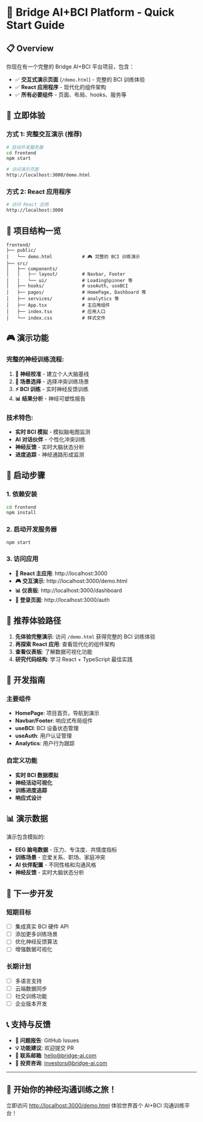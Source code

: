 # 🚀 Bridge AI+BCI Platform - Quick Start Guide

## 📋 Overview

你现在有一个完整的 Bridge AI+BCI 平台项目，包含：
- ✅ **交互式演示页面** (`/demo.html`) - 完整的 BCI 训练体验
- ✅ **React 应用程序** - 现代化的组件架构
- ✅ **所有必要组件** - 页面、布局、hooks、服务等

## 🎯 立即体验

### 方式 1: 完整交互演示 (推荐)
```bash
# 启动开发服务器
cd frontend
npm start

# 访问演示页面
http://localhost:3000/demo.html
```

### 方式 2: React 应用程序
```bash
# 访问 React 应用
http://localhost:3000
```

## 📁 项目结构一览

```
frontend/
├── public/
│   └── demo.html           # 🎮 完整的 BCI 训练演示
├── src/
│   ├── components/
│   │   ├── layout/         # Navbar, Footer
│   │   └── ui/             # LoadingSpinner 等
│   ├── hooks/              # useAuth, useBCI
│   ├── pages/              # HomePage, Dashboard 等
│   ├── services/           # analytics 等
│   ├── App.tsx             # 主应用组件
│   ├── index.tsx           # 应用入口
│   └── index.css           # 样式文件
```

## 🎮 演示功能

### 完整的神经训练流程:
1. **🔬 神经校准** - 建立个人大脑基线
2. **🎯 场景选择** - 选择冲突训练场景  
3. **⚡ BCI 训练** - 实时神经反馈训练
4. **📊 结果分析** - 神经可塑性报告

### 技术特色:
- **实时 BCI 模拟** - 模拟脑电图监测
- **AI 对话伙伴** - 个性化冲突训练
- **神经反馈** - 实时大脑状态分析
- **进度追踪** - 神经通路形成监测

## 🚀 启动步骤

### 1. 依赖安装
```bash
cd frontend
npm install
```

### 2. 启动开发服务器
```bash
npm start
```

### 3. 访问应用
- **📱 React 主应用**: http://localhost:3000
- **🎮 交互演示**: http://localhost:3000/demo.html
- **📊 仪表板**: http://localhost:3000/dashboard  
- **🔐 登录页面**: http://localhost:3000/auth

## 🎯 推荐体验路径

1. **先体验完整演示**: 访问 `/demo.html` 获得完整的 BCI 训练体验
2. **再探索 React 应用**: 查看现代化的组件架构
3. **查看仪表板**: 了解数据可视化功能
4. **研究代码结构**: 学习 React + TypeScript 最佳实践

## 🔧 开发指南

### 主要组件
- **HomePage**: 项目首页，导航到演示
- **Navbar/Footer**: 响应式布局组件
- **useBCI**: BCI 设备状态管理
- **useAuth**: 用户认证管理
- **Analytics**: 用户行为跟踪

### 自定义功能
- **实时 BCI 数据模拟**
- **神经活动可视化**
- **训练进度追踪**
- **响应式设计**

## 📊 演示数据

演示包含模拟的:
- **EEG 脑电数据** - 压力、专注度、共情度指标
- **训练场景** - 恋爱关系、职场、家庭冲突
- **AI 伙伴配置** - 不同性格和沟通风格
- **神经反馈** - 实时大脑状态分析

## 🤝 下一步开发

### 短期目标
- [ ] 集成真实 BCI 硬件 API
- [ ] 添加更多训练场景
- [ ] 优化神经反馈算法
- [ ] 增强数据可视化

### 长期计划  
- [ ] 多语言支持
- [ ] 云端数据同步
- [ ] 社交训练功能
- [ ] 企业版本开发

## 📞 支持与反馈

- **🐛 问题报告**: GitHub Issues
- **💡 功能建议**: 欢迎提交 PR
- **📧 联系邮箱**: hello@bridge-ai.com
- **💼 投资咨询**: investors@bridge-ai.com

---

## 🎉 开始你的神经沟通训练之旅！

立即访问 [http://localhost:3000/demo.html](http://localhost:3000/demo.html) 体验世界首个 AI+BCI 沟通训练平台！